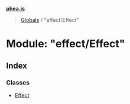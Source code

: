 **[phea.js](../README.md)**

> [Globals](../globals.md) / "effect/Effect"

# Module: "effect/Effect"

## Index

### Classes

* [Effect](../classes/_effect_effect_.effect.md)
